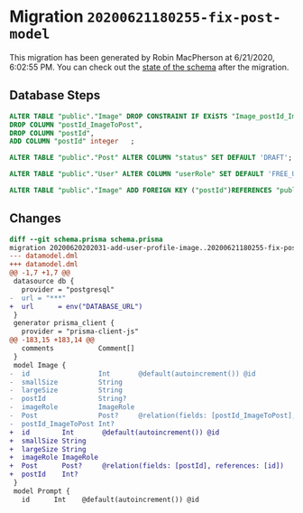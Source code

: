 # Migration `20200621180255-fix-post-model`

This migration has been generated by Robin MacPherson at 6/21/2020, 6:02:55 PM.
You can check out the [state of the schema](./schema.prisma) after the migration.

## Database Steps

```sql
ALTER TABLE "public"."Image" DROP CONSTRAINT IF EXiSTS "Image_postId_ImageToPost_fkey",
DROP COLUMN "postId_ImageToPost",
DROP COLUMN "postId",
ADD COLUMN "postId" integer   ;

ALTER TABLE "public"."Post" ALTER COLUMN "status" SET DEFAULT 'DRAFT';

ALTER TABLE "public"."User" ALTER COLUMN "userRole" SET DEFAULT 'FREE_USER';

ALTER TABLE "public"."Image" ADD FOREIGN KEY ("postId")REFERENCES "public"."Post"("id") ON DELETE SET NULL  ON UPDATE CASCADE
```

## Changes

```diff
diff --git schema.prisma schema.prisma
migration 20200620202031-add-user-profile-image..20200621180255-fix-post-model
--- datamodel.dml
+++ datamodel.dml
@@ -1,7 +1,7 @@
 datasource db {
   provider = "postgresql"
-  url = "***"
+  url      = env("DATABASE_URL")
 }
 generator prisma_client {
   provider = "prisma-client-js"
@@ -183,15 +183,14 @@
   comments           Comment[]
 }
 model Image {
-  id                 Int       @default(autoincrement()) @id
-  smallSize          String
-  largeSize          String
-  postId             String?
-  imageRole          ImageRole
-  Post               Post?     @relation(fields: [postId_ImageToPost], references: [id])
-  postId_ImageToPost Int?
+  id        Int       @default(autoincrement()) @id
+  smallSize String
+  largeSize String
+  imageRole ImageRole
+  Post      Post?     @relation(fields: [postId], references: [id])
+  postId    Int?
 }
 model Prompt {
   id      Int    @default(autoincrement()) @id
```
